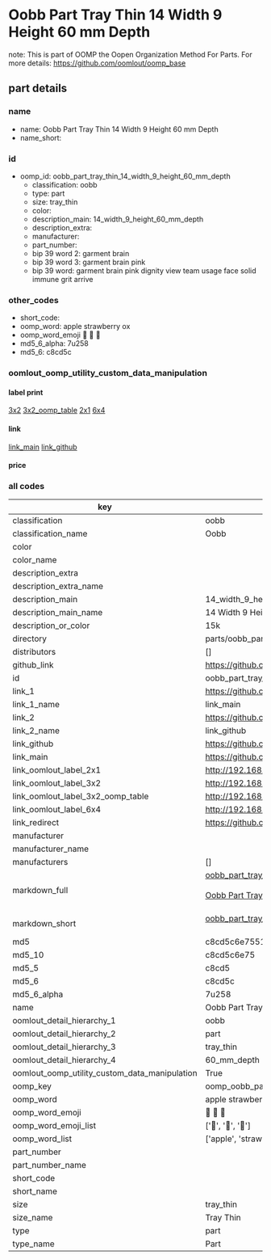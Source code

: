 # Oobb Part Tray Thin 14 Width 9 Height 60 mm Depth  

note: This is part of OOMP the Oopen Organization Method For Parts. For more details: https://github.com/oomlout/oomp_base

##  part details
  







### name
* name: Oobb Part Tray Thin 14 Width 9 Height 60 mm Depth
* name_short: 
### id
* oomp_id: oobb_part_tray_thin_14_width_9_height_60_mm_depth
  * classification: oobb
  * type: part
  * size: tray_thin
  * color: 
  * description_main: 14_width_9_height_60_mm_depth
  * description_extra: 
  * manufacturer: 
  * part_number: 
  * bip 39 word 2: garment brain
  * bip 39 word 3: garment brain pink
  * bip 39 word: garment brain pink dignity view team usage face solid immune grit arrive

### other_codes
* short_code: 
* oomp_word: apple strawberry ox
* oomp_word_emoji :apple: :strawberry: :ox:
* md5_6_alpha: 7u258
* md5_6: c8cd5c






### oomlout_oomp_utility_custom_data_manipulation
#### label print
[3x2](http://192.168.1.245:1112/?label=oomp%207u258)
[3x2_oomp_table](http://192.168.1.108:1112/?label=oomp%207u258)
[2x1](http://192.168.1.242:1112/?label=oomp%207u258)
[6x4](http://192.168.1.55:1112/?label=oomp%207u258)    

#### link

[link_main](https://github.com/oomlout/oomlout_oomp_version_1_messy/tree/main/parts/oobb_part_tray_thin_14_width_9_height_60_mm_depth) [link_github](https://github.com/oomlout/oomlout_oomp_version_1_messy/tree/main/parts/oobb_part_tray_thin_14_width_9_height_60_mm_depth)                             

#### price







### all codes 
| key | value |  
| --- | --- |  
| classification | oobb |  
| classification_name | Oobb |  
| color |  |  
| color_name |  |  
| description_extra |  |  
| description_extra_name |  |  
| description_main | 14_width_9_height_60_mm_depth |  
| description_main_name | 14 Width 9 Height 60 mm Depth |  
| description_or_color | 15k |  
| directory | parts/oobb_part_tray_thin_14_width_9_height_60_mm_depth |  
| distributors | [] |  
| github_link | https://github.com/oomlout/oomlout_oomp_part_src/tree/main/parts/oobb_part_tray_thin_14_width_9_height_60_mm_depth |  
| id | oobb_part_tray_thin_14_width_9_height_60_mm_depth |  
| link_1 | https://github.com/oomlout/oomlout_oomp_version_1_messy/tree/main/parts/oobb_part_tray_thin_14_width_9_height_60_mm_depth |  
| link_1_name | link_main |  
| link_2 | https://github.com/oomlout/oomlout_oomp_version_1_messy/tree/main/parts/oobb_part_tray_thin_14_width_9_height_60_mm_depth |  
| link_2_name | link_github |  
| link_github | https://github.com/oomlout/oomlout_oomp_version_1_messy/tree/main/parts/oobb_part_tray_thin_14_width_9_height_60_mm_depth |  
| link_main | https://github.com/oomlout/oomlout_oomp_version_1_messy/tree/main/parts/oobb_part_tray_thin_14_width_9_height_60_mm_depth |  
| link_oomlout_label_2x1 | http://192.168.1.242:1112/?label=oomp%207u258 |  
| link_oomlout_label_3x2 | http://192.168.1.245:1112/?label=oomp%207u258 |  
| link_oomlout_label_3x2_oomp_table | http://192.168.1.108:1112/?label=oomp%207u258 |  
| link_oomlout_label_6x4 | http://192.168.1.55:1112/?label=oomp%207u258 |  
| link_redirect | https://github.com/oomlout/oomlout_oomp_version_1_messy/tree/main/parts/oobb_part_tray_thin_14_width_9_height_60_mm_depth |  
| manufacturer |  |  
| manufacturer_name |  |  
| manufacturers | [] |  
| markdown_full | [oobb_part_tray_thin_14_width_9_height_60_mm_depth](none)<br>[](none)<br>[Oobb Part Tray Thin 14 Width 9 Height 60 Mm Depth](none)<br><br> |  
| markdown_short | [oobb_part_tray_thin_14_width_9_height_60_mm_depth](none)<br><br> |  
| md5 | c8cd5c6e75519df37af9f3e14a06baff |  
| md5_10 | c8cd5c6e75 |  
| md5_5 | c8cd5 |  
| md5_6 | c8cd5c |  
| md5_6_alpha | 7u258 |  
| name | Oobb Part Tray Thin 14 Width 9 Height 60 mm Depth |  
| oomlout_detail_hierarchy_1 | oobb |  
| oomlout_detail_hierarchy_2 | part |  
| oomlout_detail_hierarchy_3 | tray_thin |  
| oomlout_detail_hierarchy_4 | 60_mm_depth |  
| oomlout_oomp_utility_custom_data_manipulation | True |  
| oomp_key | oomp_oobb_part_tray_thin_14_width_9_height_60_mm_depth |  
| oomp_word | apple strawberry ox |  
| oomp_word_emoji | :apple: :strawberry: :ox: |  
| oomp_word_emoji_list | [':apple:', ':strawberry:', ':ox:'] |  
| oomp_word_list | ['apple', 'strawberry', 'ox'] |  
| part_number |  |  
| part_number_name |  |  
| short_code |  |  
| short_name |  |  
| size | tray_thin |  
| size_name | Tray Thin |  
| type | part |  
| type_name | Part |  
